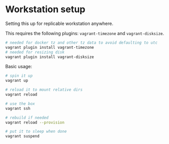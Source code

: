 # Workstation setup

Setting this up for replicable workstation anywhere.

This requires the following plugins: `vagrant-timezone` and `vagrant-disksize`.

```sh 
# needed for docker tz and other tz data to avoid defaulting to utc
vagrant plugin install vagrant-timezone
# needed for resizing disk
vagrant plugin install vagrant-disksize
```

Basic usage:

```sh
# spin it up
vagrant up

# reload it to mount relative dirs
vagrant reload

# use the box
vagrant ssh

# rebuild if needed 
vagrant reload --provision

# put it to sleep when done
vagrant suspend
```
